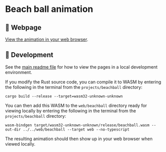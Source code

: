 # Beach ball animation
## :link: Webpage
[View the animation in your web browser](https://trichoplax.github.io/grey-sphere-explanatory-animations/beachball).

## :wrench: Development
See the [main readme file](../../readme.md) for how to view the pages in a local development environment.

If you modify the Rust source code, you can compile it to WASM by entering the following in the terminal from the `projects/beachball` directory:

```
cargo build --release --target=wasm32-unknown-unknown
```

You can then add this WASM to the `web/beachball` directory ready for viewing locally by entering the following in the terminal from the `projects/beachball` directory:

```
wasm-bindgen target/wasm32-unknown-unknown/release/beachball.wasm --out-dir ../../web/beachball --target web --no-typescript
```

The resulting animation should then show up in your web browser when viewed locally.

